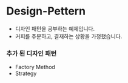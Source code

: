 # Design-Pettern
* 디자인 패턴을 공부하는 예제입니다.
* 커피를 주문하고, 결재하는 상황을 가정했습니다.

### 추가 된 디자인 패턴
* Factory Method
* Strategy
